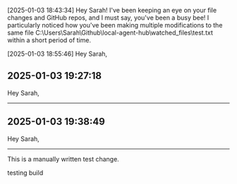 [2025-01-03 18:43:34]
Hey Sarah! 
I've been keeping an eye on your file changes and GitHub repos, and I must say, you've been a busy bee! 
I particularly noticed how you've been making multiple modifications to the same file C:\Users\Sarah\Github\local-agent-hub\watched_files\test.txt within a short period of time.

[2025-01-03 18:55:46]
Hey Sarah,

## 2025-01-03 19:27:18

Hey Sarah,

---


## 2025-01-03 19:38:49

Hey Sarah,

---
 This is a manually written test change.


testing build
